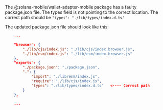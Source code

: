 The @solana-mobile/wallet-adapter-mobile package has a faulty package.json file. The types field is not pointing to the correct location. The correct path should be
`"types": "./lib/types/index.d.ts"`

The updated package.json file should look like this:

```json
    ...

    "browser": {
        "./lib/cjs/index.js": "./lib/cjs/index.browser.js",
        "./lib/esm/index.js": "./lib/esm/index.browser.js"
    },
    "exports": {
        "./package.json": "./package.json",
        ".": {
            "import": "./lib/esm/index.js",
            "require": "./lib/cjs/index.js",
            "types": "./lib/types/index.d.ts"   <---- Correct path
        }
    },

    ...
```
